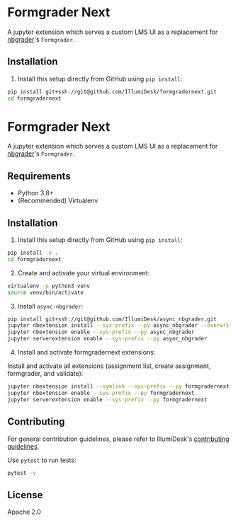 # Formgrader Next

A jupyter extension which serves a custom LMS UI as a replacement for [nbgrader](https://github.com/jupyter/nbgrader)'s `Formgrader`.

## Installation

1. Install this setup directly from GitHub using `pip install`:

```bash
pip install git+ssh://git@github.com/IllumiDesk/formgradernext.git
cd formgradernext
```
# Formgrader Next

A jupyter extension which serves a custom LMS UI as a replacement for [nbgrader](https://github.com/jupyter/nbgrader)'s `Formgrader`.

## Requirements

- Python 3.8+
- (Recommended) Virtualenv

## Installation

1. Install this setup directly from GitHub using `pip install`:

```bash
pip install -e .
cd formgradernext
```

2. Create and activate your virtual environment:

```bash
virtualenv -p python3 venv
source venv/bin/activate
```

3. Install `async-nbgrader`:

```bash
pip install git+ssh://git@github.com/IllumiDesk/async_nbgrader.git
jupyter nbextension install --sys-prefix --py async_nbgrader --overwrite
jupyter nbextension enable --sys-prefix --py async_nbgrader
jupyter serverextension enable --sys-prefix --py async_nbgrader
```

4. Install and activate formgradernext extensions:

Install and activate all extensions (assignment list, create assignment, formgrader, and validate):

```bash
jupyter nbextension install --symlink --sys-prefix --py formgradernext --overwrite
jupyter nbextension enable --sys-prefix --py formgradernext
jupyter serverextension enable --sys-prefix --py formgradernext
```

## Contributing

For general contribution guidelines, please refer to IllumiDesk's [contributing guidelines](https://github.com/IllumiDesk/illumidesk/blob/main/CONTRIBUTING.md).

Use `pytest` to run tests:

```bash
pytest -v
```

## License

Apache 2.0
